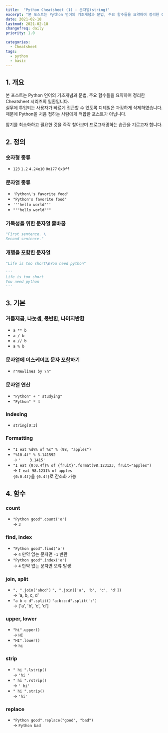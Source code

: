 ```yaml
---
title:  "Python Cheatsheet (1) - 문자열(string)"
excerpt: "본 포스트는 Python 언어의 기초개념과 문법, 주요 함수들을 요약하여 정리한 Cheatsheet 시리즈의 일환입니다."
date: 2021-02-18
lastmod: 2021-02-18
changefreq: daily
priority: 1.0

categories:
  - Cheatsheet
tags:
  - python
  - basic
---
```


## 1. 개요
본 포스트는 Python 언어의 기초개념과 문법, 주요 함수들을 요약하여 정리한 Cheatsheet 시리즈의 일환입니다.  
실무에 투입되는 사용자가 빠르게 접근할 수 있도록 디테일은 과감하게 삭제하였습니다.  
때문에 Python을 처음 접하는 사람에게 적합한 포스트가 아닙니다.

암기를 최소화하고 필요한 것을 즉각 찾아보며 프로그래밍하는 습관을 기르고자 합니다.

## 2. 정의

### 숫자형 종류
- `123` `1.2` `4.24e10` `0o177` `0x8ff`

### 문자열 종류
- `'Python\'s favorite food'`
- `"Python's favorite food"`
- `'''hello world'''`
- `"""hello world"""`

### 가독성을 위한 문자열 줄바꿈
```python
"First sentence. \
Second sentence."
```

### 개행을 포함한 문자열
```python
"Life is too short\nYou need python"
```
```python
'''  
Life is too short  
You need python  
'''
```

## 3. 기본

### 거듭제곱, 나눗셈, 몫반환, 나머지반환
- `a ** b`
- `a / b`
- `a // b`
- `a % b`

### 문자열에 이스케이프 문자 포함하기
- `r"Newlines by \n"`

### 문자열 연산
- `"Python" + " studying"`
- `"Python" * 4`

### Indexing
- `string[0:3]`

### Formatting
- `"I eat %d%% of %s" % (98, "apples")`
- `"%10.4f" % 3.141592`  
  → `'    3.1415'`
- `"I eat {0:0.4f}% of {fruit}".format(98.123123, fruit="apples")`  
  → `I eat 98.1231% of apples`  
  `{0:0.4f}`을 `{0.4f}`로 간소화 가능

## 4. 함수

### count
- `"Python good".count('o')`  
  → `3`

### find, index
- `"Python good".find('o')`  
  → `4`
  만약 없는 문자면 `-1` 반환
- `"Python good".index('o')`  
  → `4`
  만약 없는 문자면 오류 발생

### join, split
- `", ".join('abcd')` `", ".join(['a', 'b', 'c', 'd'])`  
  → 'a, b, c, d'
- `"a b c d".split()` `"a:b:c:d".split(':') `  
  → ['a', 'b', 'c', 'd']

### upper, lower
- `"hi".upper()`  
  → `HI`
- `"HI".lower()`  
  → `hi`

### strip
- `" hi ".lstrip()`  
  → `'hi '`
- `" hi ".rstrip()`  
  → `' hi'`
- `" hi ".strip()`  
  → `'hi'`

### replace
- `"Python good".replace("good", "bad")`  
  → `Python bad`